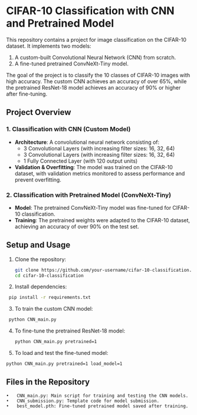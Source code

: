 # CIFAR-10 Classification with CNN and Pretrained Model

This repository contains a project for image classification on the CIFAR-10 dataset. It implements two models:

1. A custom-built Convolutional Neural Network (CNN) from scratch.
2. A fine-tuned pretrained ConvNeXt-Tiny model.

The goal of the project is to classify the 10 classes of CIFAR-10 images with high accuracy. The custom CNN achieves an accuracy of over 65%, while the pretrained ResNet-18 model achieves an accuracy of 90% or higher after fine-tuning.

## Project Overview

### 1. Classification with CNN (Custom Model)
- **Architecture**:  A convolutional neural network consisting of:
  - 3 Convolutional Layers (with increasing filter sizes: 16, 32, 64)
  - 3 Convolutional Layers (with increasing filter sizes: 16, 32, 64)
  - 1 Fully Connected Layer (with 120 output units)
- **Validation & Overfitting**: The model was trained on the CIFAR-10 dataset, with validation metrics monitored to assess performance and prevent overfitting.

### 2. Classification with Pretrained Model (ConvNeXt-Tiny)
- **Model**: The pretrained ConvNeXt-Tiny model was fine-tuned for CIFAR-10 classification.
- **Training**: The pretrained weights were adapted to the CIFAR-10 dataset, achieving an accuracy of over 90% on the test set.

## Setup and Usage

1. Clone the repository:
   ```bash
   git clone https://github.com/your-username/cifar-10-classification.git
   cd cifar-10-classification
   ```
2. 	Install dependencies:
   ```bash
    pip install -r requirements.txt
```
3.	To train the custom CNN model:
```bash
 python CNN_main.py
```
4. To fine-tune the pretrained ResNet-18 model:
   ```bash
   python CNN_main.py pretrained=1
   ```
5. To load and test the fine-tuned model:
```bash
python CNN_main.py pretrained=1 load_model=1
```

## Files in the Repository
	•	CNN_main.py: Main script for training and testing the CNN models.
	•	CNN_submission.py: Template code for model submission.
	•	best_model.pth: Fine-tuned pretrained model saved after training.
